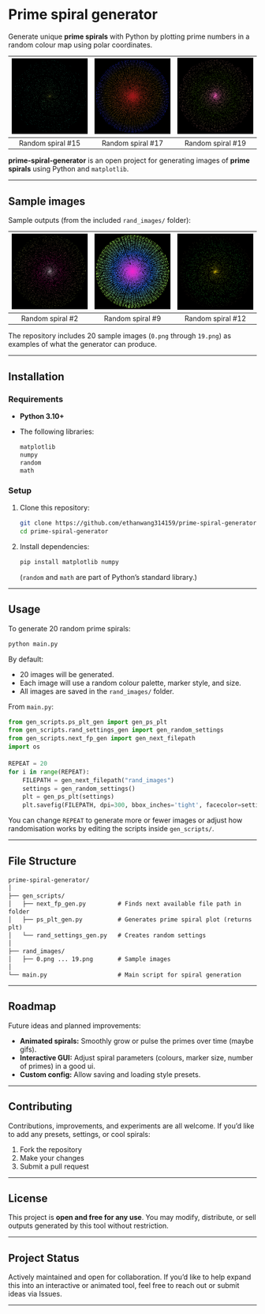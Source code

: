 # Prime spiral generator

Generate unique **prime spirals** with Python by plotting prime numbers in a random colour map using polar coordinates.

| ![Sample 1](rand_images/14.png) | ![Sample 2](rand_images/16.png) | ![Sample 3](rand_images/18.png) |
| :----------------------------: | :----------------------------: | :----------------------------: |
|        Random spiral #15        |        Random spiral #17        |        Random spiral #19        |

**prime-spiral-generator** is an open project for generating images of **prime spirals** using Python and `matplotlib`.

---

## Sample images

Sample outputs (from the included `rand_images/` folder):

| ![Sample 1](rand_images/1.png) | ![Sample 2](rand_images/8.png) | ![Sample 3](rand_images/11.png) |
| :----------------------------: | :----------------------------: | :----------------------------: |
|        Random spiral #2        |        Random spiral #9        |        Random spiral #12        |

The repository includes 20 sample images (`0.png` through `19.png`) as examples of what the generator can produce.

---

## Installation

### Requirements

* **Python 3.10+**
* The following libraries:

  ```
  matplotlib
  numpy
  random
  math
  ```

### Setup

1. Clone this repository:

   ```bash
   git clone https://github.com/ethanwang314159/prime-spiral-generator.git
   cd prime-spiral-generator
   ```
2. Install dependencies:

   ```bash
   pip install matplotlib numpy
   ```

   (`random` and `math` are part of Python’s standard library.)

---

## Usage

To generate 20 random prime spirals:

```bash
python main.py
```

By default:

* 20 images will be generated.
* Each image will use a random colour palette, marker style, and size.
* All images are saved in the `rand_images/` folder.

From `main.py`:

```python
from gen_scripts.ps_plt_gen import gen_ps_plt
from gen_scripts.rand_settings_gen import gen_random_settings
from gen_scripts.next_fp_gen import gen_next_filepath
import os

REPEAT = 20
for i in range(REPEAT):
    FILEPATH = gen_next_filepath("rand_images")
    settings = gen_random_settings()
    plt = gen_ps_plt(settings)
    plt.savefig(FILEPATH, dpi=300, bbox_inches='tight', facecolor=settings[4])
```

You can change `REPEAT` to generate more or fewer images or adjust how randomisation works by editing the scripts inside `gen_scripts/`.

---

## File Structure

```
prime-spiral-generator/
│
├── gen_scripts/
│   ├── next_fp_gen.py         # Finds next available file path in folder
│   ├── ps_plt_gen.py          # Generates prime spiral plot (returns plt)
│   └── rand_settings_gen.py   # Creates random settings
│
├── rand_images/
│   ├── 0.png ... 19.png       # Sample images
│
└── main.py                    # Main script for spiral generation
```

---

## Roadmap

Future ideas and planned improvements:

* **Animated spirals:** Smoothly grow or pulse the primes over time (maybe gifs).
* **Interactive GUI:** Adjust spiral parameters (colours, marker size, number of primes) in a good ui.
* **Custom config:** Allow saving and loading style presets.

---

## Contributing

Contributions, improvements, and experiments are all welcome.
If you’d like to add any presets, settings, or cool spirals:

1. Fork the repository
2. Make your changes
3. Submit a pull request

---

## License

This project is **open and free for any use**.
You may modify, distribute, or sell outputs generated by this tool without restriction.

---

## Project Status

Actively maintained and open for collaboration.
If you’d like to help expand this into an interactive or animated tool, feel free to reach out or submit ideas via Issues.

---